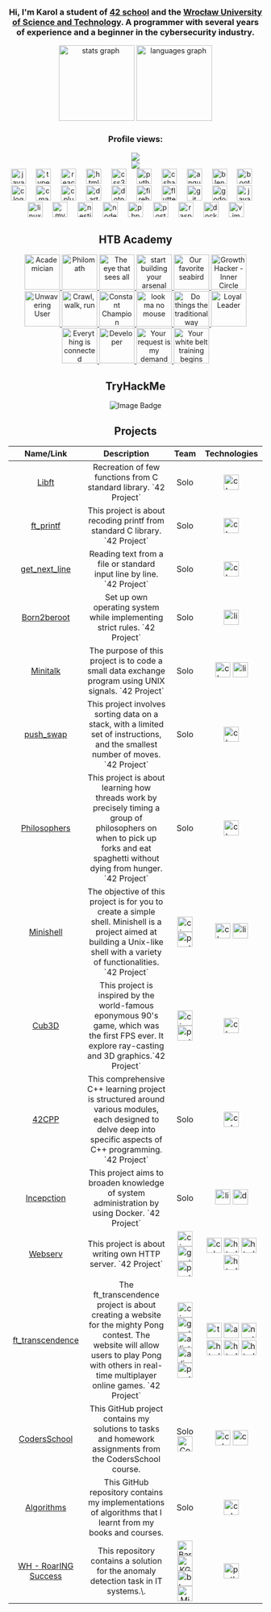 <div align="center">
  <h3>
    Hi, I'm Karol a student of <a href="https://42wolfsburg.de/">42 school</a> and the <a href="https://pwr.edu.pl/">Wrocław University of Science and Technology</a>. A programmer with several years of experience and a beginner in the cybersecurity industry.</h3>
</div>


<div align="center">
  <img src="https://github-readme-stats.vercel.app/api?username=kgebski0036&hide_title=true&hide_rank=true&show_icons=true&include_all_commits=true&count_private=true&disable_animations=false&theme=dracula&locale=en&hide_border=false" height="150" alt="stats graph"  />
  <img src="https://github-readme-stats.vercel.app/api/top-langs?username=kgebski0036&locale=en&hide_title=false&layout=compact&card_width=320&langs_count=5&theme=dracula&hide_border=false" height="150" alt="languages graph"  />
</div>

###

<div align="center">
  <h3>Profile views:</h3> <img src="https://profile-counter.glitch.me/kgebski0036/count.svg?"/>
</div>

<div align="center">
  
  <div>
    <img src="https://api.roadmap.sh/v1-badge/tall/653508fab5d7a4eb01f608ba">
  </div>
  
  <div>
    <img src="https://cdn.jsdelivr.net/gh/devicons/devicon/icons/javascript/javascript-original.svg" height="30" alt="javascript logo"  />
    <img width="12" />
    <img src="https://cdn.jsdelivr.net/gh/devicons/devicon/icons/typescript/typescript-original.svg" height="30" alt="typescript logo"  />
    <img width="12" />
    <img src="https://cdn.jsdelivr.net/gh/devicons/devicon/icons/react/react-original.svg" height="30" alt="react logo"  />
    <img width="12" />
    <img src="https://cdn.jsdelivr.net/gh/devicons/devicon/icons/html5/html5-original.svg" height="30" alt="html5 logo"  />
    <img width="12" />
    <img src="https://cdn.jsdelivr.net/gh/devicons/devicon/icons/css3/css3-original.svg" height="30" alt="css3 logo"  />
    <img width="12" />
    <img src="https://cdn.jsdelivr.net/gh/devicons/devicon/icons/python/python-original.svg" height="30" alt="python logo"  />
    <img width="12" />
    <img src="https://cdn.jsdelivr.net/gh/devicons/devicon/icons/csharp/csharp-original.svg" height="30" alt="csharp logo"  />
    <img width="12" />
    <img src="https://cdn.jsdelivr.net/gh/devicons/devicon/icons/angularjs/angularjs-original.svg" height="30" alt="angularjs logo"  />
    <img width="12" />
    <img src="https://cdn.jsdelivr.net/gh/devicons/devicon/icons/blender/blender-original.svg" height="30" alt="blender logo"  />
    <img width="12" />
    <img src="https://cdn.jsdelivr.net/gh/devicons/devicon/icons/bootstrap/bootstrap-original.svg" height="30" alt="bootstrap logo"  />
    <img width="12" />
    <img src="https://cdn.jsdelivr.net/gh/devicons/devicon/icons/c/c-original.svg" height="30" alt="c logo"  />
    <img width="12" />
    <img src="https://cdn.jsdelivr.net/gh/devicons/devicon/icons/cmake/cmake-original.svg" height="30" alt="cmake logo"  />
    <img width="12" />
    <img src="https://cdn.jsdelivr.net/gh/devicons/devicon/icons/cplusplus/cplusplus-original.svg" height="30" alt="cplusplus logo"  />
    <img width="12" />
    <img src="https://cdn.jsdelivr.net/gh/devicons/devicon/icons/dart/dart-original.svg" height="30" alt="dart logo"  />
    <img width="12" />
    <img src="https://cdn.jsdelivr.net/gh/devicons/devicon/icons/dotnetcore/dotnetcore-original.svg" height="30" alt="dotnetcore logo"  />
    <img width="12" />
    <img src="https://cdn.jsdelivr.net/gh/devicons/devicon/icons/firebase/firebase-plain.svg" height="30" alt="firebase logo"  />
    <img width="12" />
    <img src="https://cdn.jsdelivr.net/gh/devicons/devicon/icons/flutter/flutter-original.svg" height="30" alt="flutter logo"  />
    <img width="12" />
    <img src="https://cdn.jsdelivr.net/gh/devicons/devicon/icons/git/git-original.svg" height="30" alt="git logo"  />
    <img width="12" />
    <img src="https://cdn.jsdelivr.net/gh/devicons/devicon/icons/godot/godot-original.svg" height="30" alt="godot logo"  />
    <img width="12" />
    <img src="https://cdn.jsdelivr.net/gh/devicons/devicon/icons/java/java-original.svg" height="30" alt="java logo"  />
    <img width="12" />
    <img src="https://cdn.jsdelivr.net/gh/devicons/devicon/icons/linux/linux-original.svg" height="30" alt="linux logo"  />
    <img width="12" />
    <img src="https://cdn.jsdelivr.net/gh/devicons/devicon/icons/mysql/mysql-original.svg" height="30" alt="mysql logo"  />
    <img width="12" />
    <img src="https://cdn.jsdelivr.net/gh/devicons/devicon/icons/nestjs/nestjs-original.svg" height="30" alt="nestjs logo"  />
    <img width="12" />
    <img src="https://cdn.jsdelivr.net/gh/devicons/devicon/icons/nodejs/nodejs-original.svg" height="30" alt="nodejs logo"  />
    <img width="12" />
    <img src="https://cdn.jsdelivr.net/gh/devicons/devicon/icons/php/php-original.svg" height="30" alt="php logo"  />
    <img width="12" />
    <img src="https://cdn.jsdelivr.net/gh/devicons/devicon/icons/postgresql/postgresql-original.svg" height="30" alt="postgresql logo"  />
    <img width="12" />
    <img src="https://cdn.jsdelivr.net/gh/devicons/devicon/icons/raspberrypi/raspberrypi-original.svg" height="30" alt="raspberrypi logo"  />
    <img width="12" />
    <img src="https://cdn.jsdelivr.net/gh/devicons/devicon/icons/docker/docker-original.svg" height="30" alt="docker logo"  />
    <img width="12" />
    <img src="https://cdn.jsdelivr.net/gh/devicons/devicon/icons/vim/vim-original.svg" height="30" alt="vim logo"  />
    
  </div>
  
  <div>
    <h2>HTB Academy</h2>
    <a href="https://academy.hackthebox.com/achievement/badge/57005750-7349-11ee-b5a6-bea50ffe6cb4">
      <img src="https://academy.hackthebox.com/storage/badges/academician.png" height="70" alt="Academician"/>
    </a>
    <a href="https://academy.hackthebox.com/achievement/badge/8ec4d376-7d6f-11ee-b5a6-bea50ffe6cb4">
      <img src="https://academy.hackthebox.com/storage/badges/philomath.png" height="70" alt="Philomath"/>
    </a>
    <a href="https://academy.hackthebox.com/achievement/badge/6aec9850-8017-11ee-b5a6-bea50ffe6cb4">
      <img src="https://academy.hackthebox.com/storage/badges/the-eye-that-sees-all.png" height="70" alt="The eye that sees all"/>
    </a>
    <a href="https://academy.hackthebox.com/achievement/badge/79af640d-8681-11ee-b5a6-bea50ffe6cb4">
      <img src="https://academy.hackthebox.com/storage/badges/start-building-your-arsenal.png" height="70" alt="start building your arsenal"/>
    </a>
      <a href="https://academy.hackthebox.com/achievement/badge/ddbb1c86-9da8-11ee-bfb6-bea50ffe6cb4">
      <img src="https://academy.hackthebox.com/storage/badges/our-favorite-seabird.png" height="70" alt="Our favorite seabird"/>
    </a>
    <a href="https://academy.hackthebox.com/achievement/badge/3d4d7401-88e0-11ee-94f4-bea50ffe6cb4">
      <img src="https://academy.hackthebox.com/storage/badges/34501fc51a104adf5ccc915e28a06164/logo.png" height="70" alt="Growth Hacker - Inner Circle"/>
    </a>
    <a href="https://academy.hackthebox.com/achievement/badge/5cd5f6d0-99af-11ee-bfb6-bea50ffe6cb4">
      <img src="https://academy.hackthebox.com/storage/badges/7f81e8837d0540d610c5019478c7647a/logo.png" height="70" alt="Unwavering User"/>
    </a>
    <a href="https://academy.hackthebox.com/achievement/badge/1d9d444e-b234-11ee-bfb6-bea50ffe6cb4">
      <img src="https://academy.hackthebox.com/storage/badges/crawl-walk-run.png" height="70" alt="Crawl, walk, run"/>
    </a>
    <a href="https://academy.hackthebox.com/achievement/badge/d3925833-b9ef-11ee-a670-bea50ffe6cb4">
      <img src="https://academy.hackthebox.com/storage/badges/8644292aaa052ff2971d3541256ee605/logo.png" height="70" alt="Constant Champion"/>
    </a>
    <a href="https://academy.hackthebox.com/achievement/badge/61621672-e338-11ee-b18d-bea50ffe6cb4">
      <img src="https://academy.hackthebox.com/storage/badges/look-ma-no-mouse.png" height="70" alt="look ma no mouse"/>
    </a>
    <a href="https://academy.hackthebox.com/achievement/badge/30815607-e390-11ee-b18d-bea50ffe6cb4">
      <img src="https://academy.hackthebox.com/storage/badges/do-things-the-traditional-way.png" height="70" alt="Do things the traditional way"/>
    </a>
    <a href="https://academy.hackthebox.com/achievement/badge/d2b3018d-e64f-11ee-b18d-bea50ffe6cb4">
      <img src="https://academy.hackthebox.com/storage/badges/f0cb51ce20a27147baa2a52a9dbc176e/logo.png" height="70" alt="Loyal Leader"/>
    </a>
    <a href="https://academy.hackthebox.com/achievement/badge/e8ce3e29-ff30-11ee-b18d-bea50ffe6cb4">
      <img src="https://academy.hackthebox.com/storage/badges/everything-is-connected.png" height="70" alt="Everything is connected"/>
    </a>
    <a href="https://academy.hackthebox.com/achievement/badge/fe552e0c-000e-11ef-b18d-bea50ffe6cb4">
      <img src="https://academy.hackthebox.com/storage/badges/developer.png" height="70" alt="Developer"/>
    </a>
    <a href="https://academy.hackthebox.com/achievement/badge/d2062a9a-0565-11ef-b18d-bea50ffe6cb4">
      <img src="https://academy.hackthebox.com/storage/badges/your-request-is-my-demand.png" height="70" alt="Your request is my demand"/>
    </a>
    <a href="https://academy.hackthebox.com/achievement/badge/9e514072-2037-11ef-b18d-bea50ffe6cb4">
      <img src="https://academy.hackthebox.com/storage/badges/your-white-belt-training-begins.png" height="70" alt="Your white belt training begins"/>
    </a>
  </div>
  
  <div>
	<h2>TryHackMe</h2>
	<img src="https://tryhackme-badges.s3.amazonaws.com/kgebski68.png" alt="Image Badge" />
  </div>
  
  <div>
    <h2>Projects</h2>
    <table>
      <thead>
          <tr>
              <th>Name/Link</th>
              <th>Description</th>
              <th>Team</th>
              <th>Technologies</th>
          </tr>
      </thead>
      <tbody>
          <tr>
              <td align="center"><a href="https://github.com/KGebski0036/Libft">Libft</a></td>
              <td align="center">Recreation of few functions from C standard library. `42 Project`</td>
              <td align="center">Solo</td>
              <td align="center"><img src="https://cdn.jsdelivr.net/gh/devicons/devicon/icons/c/c-original.svg" height="30" alt="c logo"  /></td>
          </tr>
          <tr>
              <td align="center"><a href="https://github.com/KGebski0036/ft_printf">ft_printf</a></td>
              <td align="center">This project is about recoding printf from standard C library. `42 Project`</td>
              <td align="center">Solo</td>
              <td align="center"><img src="https://cdn.jsdelivr.net/gh/devicons/devicon/icons/c/c-original.svg" height="30" alt="c logo"  /></td>
          </tr>
          <tr>
              <td align="center"><a href="https://github.com/KGebski0036/get_next_line">get_next_line</a></td>
              <td align="center">Reading text from a file or standard input line by line. `42 Project`</td>
              <td align="center">Solo</td>
              <td align="center"><img src="https://cdn.jsdelivr.net/gh/devicons/devicon/icons/c/c-original.svg" height="30" alt="c logo"  /></td>
          </tr>
          <tr>
              <td align="center"><a href="https://github.com/KGebski0036/Born2beroot">Born2beroot</a></td>
              <td align="center">Set up own operating system while implementing strict rules. `42 Project`</td>
              <td align="center">Solo</td>
              <td align="center"><img src="https://cdn.jsdelivr.net/gh/devicons/devicon/icons/linux/linux-original.svg" height="30" alt="linux logo"  /></td>
          </tr>
          <tr>
              <td align="center"><a href="https://github.com/KGebski0036/minitalk">Minitalk</a></td>
              <td align="center">The purpose of this project is to code a small data exchange program using UNIX signals. `42 Project`</td>
              <td align="center">Solo</td>
              <td align="center">
                <img src="https://cdn.jsdelivr.net/gh/devicons/devicon/icons/c/c-original.svg" height="30" alt="c logo"  />
                <img src="https://cdn.jsdelivr.net/gh/devicons/devicon/icons/linux/linux-original.svg" height="30" alt="linux logo"  />
              </td>
          </tr>
           <tr>
              <td align="center"><a href="https://github.com/KGebski0036/push_swap">push_swap</a></td>
              <td align="center">This project involves sorting data on a stack, with a limited set of instructions, and the smallest number of moves. `42 Project`</td>
              <td align="center">Solo</td>
              <td align="center"><img src="https://cdn.jsdelivr.net/gh/devicons/devicon/icons/c/c-original.svg" height="30" alt="c logo"  /></td>
          </tr>
          <tr>
              <td align="center"><a href="https://github.com/KGebski0036/Philosophers">Philosophers</a></td>
              <td align="center">This project is about learning how threads work by precisely timing a group of philosophers on when to pick up forks and eat spaghetti without dying from hunger. `42 Project`</td>
              <td align="center">Solo</td>
              <td align="center"><img src="https://cdn.jsdelivr.net/gh/devicons/devicon/icons/c/c-original.svg" height="30" alt="c logo"  /></td>
          </tr>
         <tr>
              <td align="center"><a href="https://github.com/KGebski0036/minishell">Minishell</a></td>
              <td align="center">The objective of this project is for you to create a simple shell. Minishell is a project aimed at building a Unix-like shell with a variety of functionalities. `42 Project`</td>
              <td align="center">
                <a href="https://github.com/cj4ck"><img src="https://avatars.githubusercontent.com/u/75099354?s=64&v=4" height="30" alt="cjackows"  /></a>
                <img src="https://avatars.githubusercontent.com/u/148053910?s=200&v=4" height="30" alt="pentacode"  />
              </td>
              <td align="center">
                <img src="https://cdn.jsdelivr.net/gh/devicons/devicon/icons/c/c-original.svg" height="30" alt="c logo"  />
                <img src="https://cdn.jsdelivr.net/gh/devicons/devicon/icons/linux/linux-original.svg" height="30" alt="linux logo"  />
              </td>
         </tr>
         <tr>
              <td align="center"><a href="https://github.com/KGebski0036/cub3d">Cub3D</a></td>
              <td align="center">This project is inspired by the world-famous eponymous 90's game, which was the first FPS ever. It explore ray-casting and 3D graphics.`42 Project`</td>
              <td align="center">
                <a href="https://github.com/cj4ck"><img src="https://avatars.githubusercontent.com/u/75099354?s=64&v=4" height="30" alt="cjackows"  /></a>
                <img src="https://avatars.githubusercontent.com/u/148053910?s=200&v=4" height="30" alt="pentacode"  />
              </td>
              <td align="center">
                <img src="https://cdn.jsdelivr.net/gh/devicons/devicon/icons/c/c-original.svg" height="30" alt="c logo"  />
              </td>
         </tr>
          <tr>
              <td align="center"><a href="https://github.com/KGebski0036/42cpp">42CPP</a></td>
              <td align="center">This comprehensive C++ learning project is structured around various modules, each designed to delve deep into specific aspects of C++ programming. `42 Project`</td>
              <td align="center">Solo</td>
              <td align="center"><img src="https://cdn.jsdelivr.net/gh/devicons/devicon/icons/cplusplus/cplusplus-original.svg" height="30" alt="cplusplus logo"  /></td>
          </tr>
          <tr>
              <td align="center"><a href="https://github.com/KGebski0036/Incepction">Incepction</a></td>
              <td align="center">This project aims to broaden knowledge of system administration by using Docker. `42 Project`</td>
              <td align="center">Solo</td>
              <td align="center">
                <img src="https://cdn.jsdelivr.net/gh/devicons/devicon/icons/linux/linux-original.svg" height="30" alt="linux logo"  />
                <img src="https://cdn.jsdelivr.net/gh/devicons/devicon/icons/docker/docker-original.svg" height="30" alt="docker logo"  />
              </td>
          </tr>
         <tr>
              <td align="center"><a href="https://github.com/KGebski0036/webserv">Webserv</a></td>
              <td align="center">This project is about writing own HTTP server. `42 Project`</td>
              <td align="center">
                <a href="https://github.com/cj4ck"><img src="https://avatars.githubusercontent.com/u/75099354?s=64&v=4" height="30" alt="cjackows"  /></a>
                <a href="https://github.com/gunta-skrastina"><img src="https://avatars.githubusercontent.com/u/57624291?v=4" height="30" alt="gunta"  /></a>
                <img src="https://avatars.githubusercontent.com/u/148053910?s=200&v=4" height="30" alt="pentacode"  />
              </td>
              <td align="center">
                <img src="https://cdn.jsdelivr.net/gh/devicons/devicon/icons/cplusplus/cplusplus-original.svg" height="30" alt="cplusplus logo"  />
                <img src="https://cdn.jsdelivr.net/gh/devicons/devicon/icons/html5/html5-original.svg" height="30" alt="html  logo"  />
	              <img src="https://cdn.jsdelivr.net/gh/devicons/devicon/icons/css3/css3-original.svg" height="30" alt="html  logo"  />
                <img src="https://cdn.jsdelivr.net/gh/devicons/devicon/icons/python/python-original.svg" height="30" alt="html  logo"  />
              </td>
          </tr>
          <tr>
              <td align="center"><a href="https://github.com/KGebski0036/ft_transcendence">ft_transcendence</a></td>
              <td align="center">The ft_transcendence project is about creating a website for the mighty Pong contest. The website will allow users to play Pong with others in real-time multiplayer online games. `42 Project`</td>
              <td align="center">
                <a href="https://github.com/cj4ck"><img src="https://avatars.githubusercontent.com/u/75099354?s=64&v=4" height="30" alt="cjackows"  /></a>
                <a href="https://github.com/gunta-skrastina"><img src="https://avatars.githubusercontent.com/u/57624291?v=4" height="30" alt="gunta"  /></a>
                <a href="https://github.com/alistair-kane"><img src="https://avatars.githubusercontent.com/u/97118723?v=4" height="30" alt="alistair"  /></a>
                <a href="https://github.com/ialinaok"><img src="https://avatars.githubusercontent.com/u/89199739?v=4" height="30" alt="alina"  /></a>
                <img src="https://avatars.githubusercontent.com/u/148053910?s=200&v=4" height="30" alt="pentacode"  />
              </td>
              <td align="center">
                <img src="https://cdn.jsdelivr.net/gh/devicons/devicon/icons/typescript/typescript-original.svg" height="30" alt="typescript  logo"  />
              	<img src="https://cdn.jsdelivr.net/gh/devicons/devicon/icons/angularjs/angularjs-original.svg" height="30" alt="angular  logo"  />
              	<img src="https://cdn.jsdelivr.net/gh/devicons/devicon/icons/nestjs/nestjs-original.svg" height="30" alt="nestjs  logo"  />
                <img src="https://cdn.jsdelivr.net/gh/devicons/devicon/icons/docker/docker-original.svg" height="30" alt="html  logo"  />
                <img src="https://cdn.jsdelivr.net/gh/devicons/devicon/icons/html5/html5-original.svg" height="30" alt="html  logo"  />
	              <img src="https://cdn.jsdelivr.net/gh/devicons/devicon/icons/css3/css3-original.svg" height="30" alt="html  logo"  />
              </td>
          </tr>
	  <tr>
              <td align="center"><a href="https://github.com/KGebski0036/CodersSchool">CodersSchool</a></td>
              <td align="center">This GitHub project contains my solutions to tasks and homework assignments from the CodersSchool course.</td>
              <td align="center">
                Solo
		<a href="https://coders.school/">
                <img src="https://avatars.githubusercontent.com/u/44933664?s=48&v=4" height="30" alt="CodersSchool  logo" />
		</a>
              </td>
              <td align="center">
               <img src="https://cdn.jsdelivr.net/gh/devicons/devicon/icons/cplusplus/cplusplus-original.svg" height="30" alt="cplusplus  logo"  />
		<img src="https://cdn.jsdelivr.net/gh/devicons/devicon/icons/cmake/cmake-original.svg" height="30" alt="cmake logo"  />
              </td>
         </tr>
	 <tr>
              <td align="center"><a href="https://github.com/KGebski0036/Algorithms">Algorithms</a></td>
              <td align="center">This GitHub repository contains my implementations of algorithms that I learnt from my books and courses.</td>
              <td align="center">Solo</td>
              <td align="center">
               <img src="https://cdn.jsdelivr.net/gh/devicons/devicon/icons/cplusplus/cplusplus-original.svg" height="30" alt="cplusplus  logo"  />
              </td>
         </tr>
         <tr>
              <td align="center"><a href="https://github.com/KGebski0036/ING">WH - RoarING Success</a></td>
              <td align="center">This repository contains a solution for the anomaly detection task in IT systems.\.</td>
              <td align="center">
			<a href="https://github.com/BartoszBareja"><img src="https://avatars.githubusercontent.com/u/92011808?v=4" height="30" alt="BartoszBareja"  /></a>
		    	<a href="https://github.com/KGebski0036"><img src="https://avatars.githubusercontent.com/u/57415454?v=4" height="30" alt="KGebski0036"  /></a>
			<a href="https://github.com/bberni"><img src="https://avatars.githubusercontent.com/u/63294458?v=4" height="30" alt="bberni"  /></a>
	    		<a href="https://github.com/MikPisula"><img src="https://avatars.githubusercontent.com/u/47534140?v=4" height="30" alt="MikPisula"  /></a>
	      </td>
              <td align="center">
               <img src="https://cdn.jsdelivr.net/gh/devicons/devicon/icons/python/python-original.svg" height="30" alt="python  logo"  />
              </td>
         </tr>
      </tbody>
    </table>
  </div>
</div>
